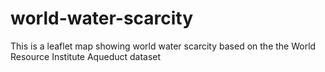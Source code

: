# world-water-scarcity
This is a leaflet map showing world water scarcity based on the the World Resource Institute Aqueduct dataset
